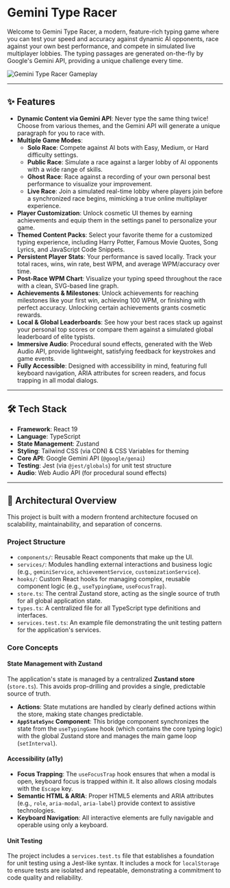 
# Gemini Type Racer

Welcome to Gemini Type Racer, a modern, feature-rich typing game where you can test your speed and accuracy against dynamic AI opponents, race against your own best performance, and compete in simulated live multiplayer lobbies. The typing passages are generated on-the-fly by Google's Gemini API, providing a unique challenge every time.

![Gemini Type Racer Gameplay](https://storage.googleapis.com/aistudio-hosting/generative-ai-studio/assets/gemini-type-racer-screenshot.png)

---

## ✨ Features

- **Dynamic Content via Gemini API**: Never type the same thing twice! Choose from various themes, and the Gemini API will generate a unique paragraph for you to race with.
- **Multiple Game Modes**:
    - **Solo Race**: Compete against AI bots with Easy, Medium, or Hard difficulty settings.
    - **Public Race**: Simulate a race against a larger lobby of AI opponents with a wide range of skills.
    - **Ghost Race**: Race against a recording of your own personal best performance to visualize your improvement.
    - **Live Race**: Join a simulated real-time lobby where players join before a synchronized race begins, mimicking a true online multiplayer experience.
- **Player Customization**: Unlock cosmetic UI themes by earning achievements and equip them in the settings panel to personalize your game.
- **Themed Content Packs**: Select your favorite theme for a customized typing experience, including Harry Potter, Famous Movie Quotes, Song Lyrics, and JavaScript Code Snippets.
- **Persistent Player Stats**: Your performance is saved locally. Track your total races, wins, win rate, best WPM, and average WPM/accuracy over time.
- **Post-Race WPM Chart**: Visualize your typing speed throughout the race with a clean, SVG-based line graph.
- **Achievements & Milestones**: Unlock achievements for reaching milestones like your first win, achieving 100 WPM, or finishing with perfect accuracy. Unlocking certain achievements grants cosmetic rewards.
- **Local & Global Leaderboards**: See how your best races stack up against your personal top scores or compare them against a simulated global leaderboard of elite typists.
- **Immersive Audio**: Procedural sound effects, generated with the Web Audio API, provide lightweight, satisfying feedback for keystrokes and game events.
- **Fully Accessible**: Designed with accessibility in mind, featuring full keyboard navigation, ARIA attributes for screen readers, and focus trapping in all modal dialogs.

---

## 🛠️ Tech Stack

- **Framework**: React 19
- **Language**: TypeScript
- **State Management**: Zustand
- **Styling**: Tailwind CSS (via CDN) & CSS Variables for theming
- **Core API**: Google Gemini API (`@google/genai`)
- **Testing**: Jest (via `@jest/globals`) for unit test structure
- **Audio**: Web Audio API (for procedural sound effects)

---

## 🚀 Architectural Overview

This project is built with a modern frontend architecture focused on scalability, maintainability, and separation of concerns.

### Project Structure

-   `components/`: Reusable React components that make up the UI.
-   `services/`: Modules handling external interactions and business logic (e.g., `geminiService`, `achievementService`, `customizationService`).
-   `hooks/`: Custom React hooks for managing complex, reusable component logic (e.g., `useTypingGame`, `useFocusTrap`).
-   `store.ts`: The central Zustand store, acting as the single source of truth for all global application state.
-   `types.ts`: A centralized file for all TypeScript type definitions and interfaces.
-   `services.test.ts`: An example file demonstrating the unit testing pattern for the application's services.

### Core Concepts

#### State Management with Zustand

The application's state is managed by a centralized **Zustand store** (`store.ts`). This avoids prop-drilling and provides a single, predictable source of truth.

-   **Actions**: State mutations are handled by clearly defined actions within the store, making state changes predictable.
-   **`AppStateSync` Component**: This bridge component synchronizes the state from the `useTypingGame` hook (which contains the core typing logic) with the global Zustand store and manages the main game loop (`setInterval`).

#### Accessibility (a11y)

-   **Focus Trapping**: The `useFocusTrap` hook ensures that when a modal is open, keyboard focus is trapped within it. It also allows closing modals with the `Escape` key.
-   **Semantic HTML & ARIA**: Proper HTML5 elements and ARIA attributes (e.g., `role`, `aria-modal`, `aria-label`) provide context to assistive technologies.
-   **Keyboard Navigation**: All interactive elements are fully navigable and operable using only a keyboard.

#### Unit Testing

The project includes a `services.test.ts` file that establishes a foundation for unit testing using a Jest-like syntax. It includes a mock for `localStorage` to ensure tests are isolated and repeatable, demonstrating a commitment to code quality and reliability.
